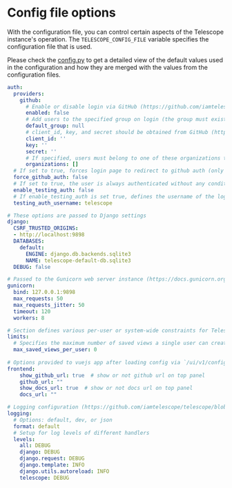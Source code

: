 # Config file options

With the configuration file, you can control certain aspects of the Telescope instance's operation.
The `TELESCOPE_CONFIG_FILE` variable specifies the configuration file that is used.

Please check the [config.py](https://github.com/iamtelescope/telescope/blob/main/backend/telescope/config.py) to get a detailed view of the default values used in the configuration and how they are merged with the values from the configuration files.

```yaml
auth:
  providers:
    github:
      # Enable or disable login via GitHub (https://github.com/iamtelescope/telescope/blob/main/backend/base/settings.py#L143-L154)
      enabled: false
      # Add users to the specified group on login (the group must exist)
      default_group: null
      # client_id, key, and secret should be obtained from GitHub (https://docs.allauth.org/en/dev/socialaccount/providers/github.html)
      client_id: ''
      key: ''
      secret: ''
      # If specified, users must belong to one of these organizations to log in.
      organizations: []
  # If set to true, forces login page to redirect to github auth (only available when github auth provider is enabled)
  force_github_auth: false
  # If set to true, the user is always authenticated without any conditions
  enable_testing_auth: false
  # If enable_testing_auth is set true, defines the username of the logged-in user
  testing_auth_username: telescope

# These options are passed to Django settings
django:
  CSRF_TRUSTED_ORIGINS:
  - http://localhost:9898
  DATABASES:
    default:
      ENGINE: django.db.backends.sqlite3
      NAME: telescope-default-db.sqlite3
  DEBUG: false

# Passed to the Gunicorn web server instance (https://docs.gunicorn.org/en/latest/settings.html) (https://github.com/iamtelescope/telescope/blob/main/backend/app.py#L25)
gunicorn:
  bind: 127.0.0.1:9898
  max_requests: 50
  max_requests_jitter: 50
  timeout: 120
  workers: 8

# Section defines various per-user or system-wide constraints for Telescope.
limits:
  # Specifies the maximum number of saved views a single user can create. If set to `0`, the limit is disabled and users can create unlimited views.
  max_saved_views_per_user: 0
  
# Options provided to vuejs app after loading config via `/ui/v1/config` handler
frontend:
    show_github_url: true  # show or not github url on top panel
    github_url: ""
    show_docs_url: true  # show or not docs url on top panel
    docs_url: ""

# Logging configuration (https://github.com/iamtelescope/telescope/blob/main/backend/telescope/log.py#L59)
logging:
  # Options: default, dev, or json
  format: default
  # Setup for log levels of different handlers
  levels:
    all: DEBUG
    django: DEBUG
    django.request: DEBUG
    django.template: INFO
    django.utils.autoreload: INFO
    telescope: DEBUG
```
